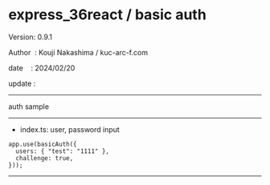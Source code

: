﻿# express_36react / basic auth

 Version: 0.9.1

 Author  : Kouji Nakashima / kuc-arc-f.com

 date    : 2024/02/20

 update :

***
auth sample

***
* index.ts: user, password input
```
app.use(basicAuth({
  users: { "test": "1111" },
  challenge: true,
}));
```
***